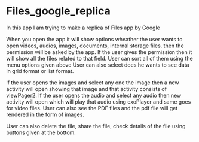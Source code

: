 # Files_google_replica
In this app I am trying to make a replica of Files app by Google

When you open the app it will show options wheather the user wants to open videos, audios, images, documents, internal storage files.
then the permission will be asked by the app.
If the user gives the permission then it will show all the files related to that field.
User can sort all of them using the menu options given above
User can also select does he wants to see data in grid format or list format.

if the user opens the images and select any one the image then a new activity will open showing that image and that activity consists of viewPager2.
If the user opens the audio and select any audio then new activity will open which will play that audio using exoPlayer and same goes for video files.
User can also see the PDF files and the pdf file will get rendered in the form of images.

User can also delete the file, share the file, check details of the file using buttons given at the bottom.
